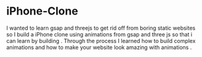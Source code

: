 # iPhone-Clone
I wanted to learn gsap and threejs to get rid off from boring static websites so I build a iPhone clone  using animations from gsap and three js so that i can learn by building . Through the process I learned how to build complex animations and how to make your website look amazing with animations .
